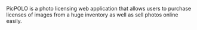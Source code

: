 PicPOLO is a photo licensing web application that allows users to purchase licenses of images from a huge
inventory as well as sell photos online easily.